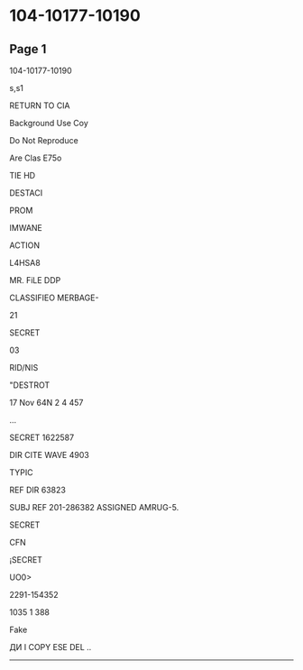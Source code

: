 # 104-10177-10190

## Page 1

104-10177-10190

s,s1

RETURN TO CIA

Background Use Coy

Do Not Reproduce

Are Clas E75o

TIE HD

DESTACI

PROM

IMWANE

ACTION

L4HSA8

MR. FiLE DDP

CLASSIFIEO MERBAGE-

21

SECRET

03

RID/NIS

"DESTROT

17 Nov 64N 2 4 457

...

SECRET 1622587

DIR CITE WAVE 4903

TYPIC

REF DIR 63823

SUBJ REF 201-286382 ASSIGNED AMRUG-5.

SECRET

CFN

¡SECRET

UO0>

2291-154352

1035 1 388

Fake

ДИ I COPY ESE DEL ..

---

